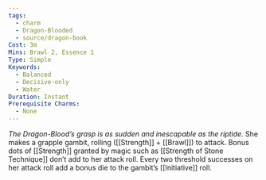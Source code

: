 ```yaml
---
tags:
  - charm
  - Dragon-Blooded
  - source/dragon-book
Cost: 3m
Mins: Brawl 2, Essence 1
Type: Simple
Keywords:
  - Balanced
  - Decisive-only
  - Water
Duration: Instant
Prerequisite Charms:
  - None
---
```

*The Dragon-Blood’s grasp is as sudden and inescapable as the riptide.*
She makes a grapple gambit, rolling ([[Strength]] + [[Brawl]]) to attack. Bonus dots of [[Strength]] granted by magic such as [[Strength of Stone Technique]] don’t add to her attack roll. Every two threshold successes on her attack roll add a bonus die to the gambit’s [[Initiative]] roll.